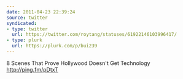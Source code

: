 ```yaml
---
date: 2011-04-23 22:39:24
source: twitter
syndicated:
- type: twitter
  url: https://twitter.com/roytang/statuses/61922146103996417/
- type: plurk
  url: https://plurk.com/p/bui239
---
```


8 Scenes That Prove Hollywood Doesn't Get Technology http://ping.fm/pDtxT